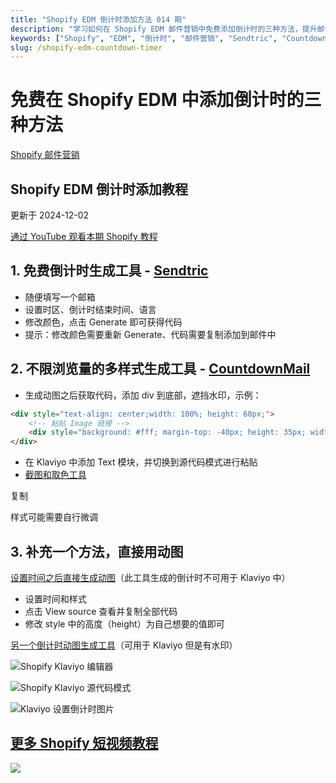 ```yaml
---
title: "Shopify EDM 倒计时添加方法 014 期"
description: "学习如何在 Shopify EDM 邮件营销中免费添加倒计时的三种方法，提升邮件营销效果。"
keywords: ["Shopify", "EDM", "倒计时", "邮件营销", "Sendtric", "CountdownMail", "Shopify 教程"]
slug: /shopify-edm-countdown-timer
---
```


# 免费在 Shopify EDM 中添加倒计时的三种方法

[Shopify 邮件营销](https://shopify2006.com/tag/shopify-you-jian-ying-xiao/)

## Shopify EDM 倒计时添加教程

更新于 2024-12-02

[通过 YouTube 观看本期 Shopify 教程](https://www.youtube.com/watch?v=W7DxQG5vdVk)

## 1. 免费倒计时生成工具 - [Sendtric](https://www.sendtric.com/)

- 随便填写一个邮箱
- 设置时区、倒计时结束时间、语言
- 修改颜色，点击 Generate 即可获得代码
- 提示：修改颜色需要重新 Generate、代码需要复制添加到邮件中

## 2. 不限浏览量的多样式生成工具 - [CountdownMail](https://countdownmail.com/)

- 生成动图之后获取代码，添加 div 到底部，遮挡水印，示例：

```html
<div style="text-align: center;width: 100%; height: 60px;">
    <!-- 粘贴 Image 链接 -->
    <div style="background: #fff; margin-top: -40px; height: 35px; width: 100%; position: relative;">&nbsp;</div>
</div>
```

- 在 Klaviyo 中添加 Text 模块，并切换到源代码模式进行粘贴
- [截图和取色工具](https://www.snipaste.com/)

复制

样式可能需要自行微调

## 3. 补充一个方法，直接用动图

[设置时间之后直接生成动图](https://timer.plus/)（此工具生成的倒计时不可用于 Klaviyo 中）

- 设置时间和样式
- 点击 View source 查看并复制全部代码
- 修改 style 中的高度（height）为自己想要的值即可

[另一个倒计时动图生成工具](https://emailtaco.com/countdown-timer)（可用于 Klaviyo 但是有水印）

![Shopify Klaviyo 编辑器](https://shopify2006.com/content/images/2023/02/image.png)

![Shopify Klaviyo 源代码模式](https://shopify2006.com/content/images/2023/02/image-1.png)

![Klaviyo 设置倒计时图片](https://shopify2006.com/content/images/2023/02/image-2.png)

## [更多 Shopify 短视频教程](https://shopify2006.com/shopify-tutorials-since-2022-08-21/)

![](https://shopify2006.com/content/images/size/shopify2006_favicon.jpeg)